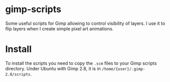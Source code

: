 # gimp-scripts
Some useful scripts for Gimp allowing to control visibility of layers. I use it to flip layers when I create simple pixel art animations.

# Install
To install the scripts you need to copy the `.scm` files to your Gimp scripts directory. Under Ubuntu with Gimp 2.8, it is in `/home/{user}/.gimp-2.8/scripts`.
